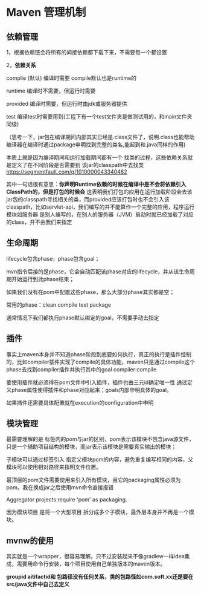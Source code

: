 # Maven 管理机制

## 依赖管理

1，根据依赖链会将所有的间接依赖都下载下来，不需要每一个都设置

2，**依赖关系**

complie (默认) 编译时需要 compile默认也是runtime的

runtime 编译时不需要，但运行时需要

provided 编译时需要，但运行时由jdk或服务器提供

test 编译test时需要用到(工程下有一个test文件夹是做测试用的，和main文件夹同级)

（思考一下，jar包在编译期间内部其实已经是.class文件了，说明.class也能帮助编译器在编译时通过package申明找到完整的类名,能起到和.java同样的作用)

本质上就是因为编译期间和运行加载期间都有一个 找类的过程，这些依赖关系就是定义了在不同阶段是否需要到 该jar的classpath中去找类 https://segmentfault.com/q/1010000043340482

其中一句话很有意思：**你声明Runtime依赖的时候在编译中是不会将依赖引入ClassPath的，但是打包的时候会** 这表明我们打包的应用在运行加载阶段会去该jar包的classpath寻找相关的类，而provided应该打包时也不会引入该classpath，比如servlet-api，我们编写的并不能算作一个完整的应用，程序运行模块如服务器 是别人编写的，在别人的服务器（JVM）启动时就已经加载了对应的class，并不由我们来指定

## 生命周期

lifecycle包含phase，phase包含goal；

mvn指令后接的是phase，它会自动匹配该phase对应的lifecycle，并从该生命周期开始运行到此phase结束；

如果我们没有在pom中配置这些phase，那么大部分phase其实都是空；

常用的phase：clean compile test package

通常情况下我们都执行phase默认绑定的goal，不需要手动去指定

## 插件

事实上maven本身并不知道phase阶段到底要如何执行，真正的执行是插件控制的，比如compiler插件实现了compile的具体功能，maven只是通过compile这个phase去找到compiler插件并执行其中的goal   compiler:compile

要使用插件就必须得在pom文件中引入插件，插件也由三元id确定唯一性 通过定义phase属性使得插件和phase对应起来；goals内部申明具体的goal。

如果插件还需要具体配置就在execution的configuration中申明



## 模块管理

最需要理解的是 <packaging>标签内的pom与jar的区别，pom表示该模块不包含java源文件，只是一个辅助项目结构的模块，而jar表示该模块是需要真实输出的模块；

子模块可以通过<parent>标签引入 指定父模块pom的内容，避免重复编写相同的内容，父模块可以使用相对路径来指明文件位置。

最顶层的pom文件需要使用<modules>来引入所有模块，且它的packaging属性必须为pom。我在换成jar之后使用mvn命令直接报错

 Aggregator projects require 'pom' as packaging.

因为模块项目 是将一个大型项目 拆分成多个子模块，最外层本身并不再是一个模块。

## mvnw的使用

其实就是一个wrapper，很容易理解。只不过安装起来不像gradlew一样idea集成，需要用命令行安装，每个项目使用自己单独版本的maven版本。

**groupid aitifactid和 包路径没有任何关系，类的包路径如com.soft.xx还是要在src/java文件中自己去定义**